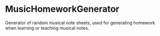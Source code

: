 # MusicHomeworkGenerator
Generator of random musical note sheets, used for generating homework when learning or teaching musical notes.
